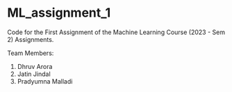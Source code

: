 # ML_assignment_1

Code for the First Assignment of the Machine Learning Course (2023 - Sem 2) Assignments.

Team Members:
1) Dhruv Arora
2) Jatin Jindal
3) Pradyumna Malladi
